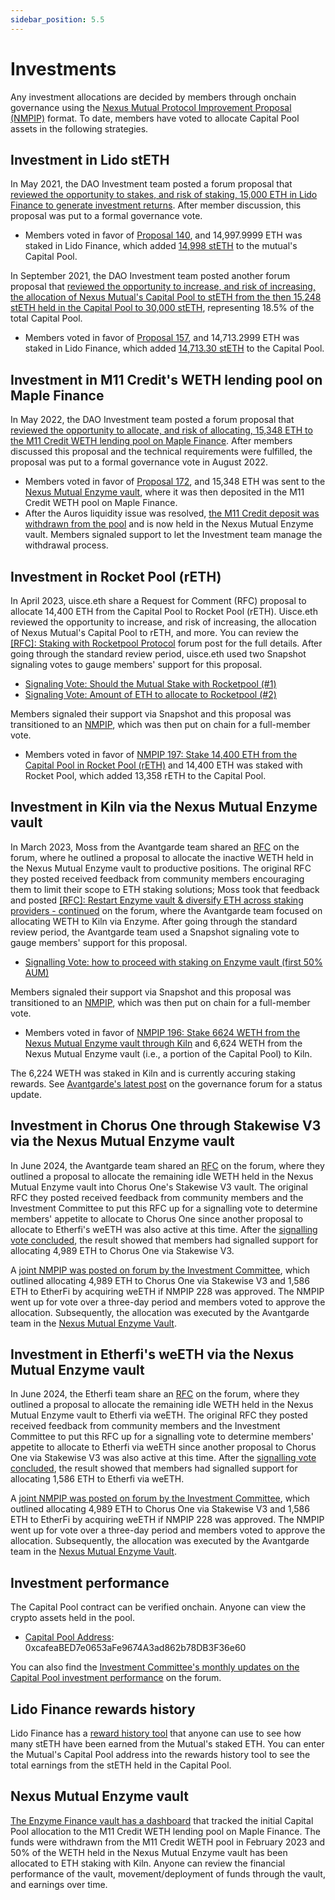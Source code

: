 ```yaml
---
sidebar_position: 5.5
---
```


# Investments

Any investment allocations are decided by members through onchain governance using the [Nexus Mutual Protocol Improvement Proposal (NMPIP)](/governance/protocol-improvement-proposals) format. To date, members have voted to allocate Capital Pool assets in the following strategies.

## Investment in Lido stETH

In May 2021, the DAO Investment team posted a forum proposal that [reviewed the opportunity to stakes, and risk of staking, 15,000 ETH in Lido Finance to generate investment returns](https://forum.nexusmutual.io/t/proposal-increase-the-allocation-of-the-capital-pool-to-steth/641). After member discussion, this proposal was put to a formal governance vote.
* Members voted in favor of [Proposal 140](https://app.nexusmutual.io/governance/view?proposalId=140), and 14,997.9999 ETH was staked in Lido Finance, which added [14,998 stETH](https://etherscan.io/tx/0x8a127001d3a7840206bef53870209f7f9c6b3df9fd2ba9e872b2ed18728e6d22) to the mutual's Capital Pool.

In September 2021, the DAO Investment team posted another forum proposal that [reviewed the opportunity to increase, and risk of increasing, the allocation of Nexus Mutual's Capital Pool to stETH from the then 15,248 stETH held in the Capital Pool to 30,000 stETH](https://forum.nexusmutual.io/t/proposal-increase-the-allocation-of-the-capital-pool-to-steth/641), representing 18.5% of the total Capital Pool.
* Members voted in favor of [Proposal 157](https://app.nexusmutual.io/governance/view?proposalId=157), and 14,713.2999 ETH was staked in Lido Finance, which added [14,713.30 stETH](https://etherscan.io/tx/0x5afe54104e9932c3d7390df71416eb41e4ffe915e2c33e9d560b69234e332539) to the Capital Pool.

## Investment in M11 Credit's WETH lending pool on Maple Finance

In May 2022, the DAO Investment team posted a forum proposal that [reviewed the opportunity to allocate, and risk of allocating, 15,348 ETH to the M11 Credit WETH lending pool on Maple Finance](https://forum.nexusmutual.io/t/proposal-allocate-capital-to-maple-finance/835/1). After members discussed this proposal and the technical requirements were fulfilled, the proposal was put to a formal governance vote in August 2022.
* Members voted in favor of [Proposal 172](https://app.nexusmutual.io/governance/view?proposalId=172), and 15,348 ETH was sent to the [Nexus Mutual Enzyme vault](https://app.enzyme.finance/vault/0x27f23c710dd3d878fe9393d93465fed1302f2ebd), where it was then deposited in the M11 Credit WETH pool on Maple Finance.
* After the Auros liquidity issue was resolved, [the M11 Credit deposit was withdrawn from the pool](https://forum.nexusmutual.io/t/m11-credit-weth-pool-updates-and-status-reports/969/5?u=bravenewdefi) and is now held in the Nexus Mutual Enzyme vault. Members signaled support to let the Investment team manage the withdrawal process.

## Investment in Rocket Pool (rETH)

In April 2023, uisce.eth share a Request for Comment (RFC) proposal to allocate 14,400 ETH from the Capital Pool to Rocket Pool (rETH). Uisce.eth reviewed the opportunity to increase, and risk of increasing, the allocation of Nexus Mutual's Capital Pool to rETH, and more. You can review the [[RFC]: Staking with Rocketpool Protocol](https://forum.nexusmutual.io/t/rfc-staking-with-rocketpool-protocol/1064) forum post for the full details. After going through the standard review period, uisce.eth used two Snapshot signaling votes to gauge members' support for this proposal.
* [Signaling Vote: Should the Mutual Stake with Rocketpool (#1)](https://snapshot.org/#/community.nexusmutual.eth/proposal/0xab65f84dfa13e6860f2c70d975edacf23e7554405839372ff3872127700d1f39)
* [Signaling Vote: Amount of ETH to allocate to Rocketpool (#2)](https://snapshot.org/#/community.nexusmutual.eth/proposal/0xdf858c753975f9526598f0c201669050fb787b793d99503f80a7e4f2e8ba88ed)

Members signaled their support via Snapshot and this proposal was transitioned to an [NMPIP](https://forum.nexusmutual.io/t/nmpip-197-allocate-14-400-eth-to-rocket-pool-protocol-reth/1173), which was then put on chain for a full-member vote.
* Members voted in favor of [NMPIP 197: Stake 14,400 ETH from the Capital Pool in Rocket Pool (rETH)](https://app.nexusmutual.io/governance/view?proposalId=197) and 14,400 ETH was staked with Rocket Pool, which added 13,358 rETH to the Capital Pool.


## Investment in Kiln via the Nexus Mutual Enzyme vault

In March 2023, Moss from the Avantgarde team shared an [RFC](https://forum.nexusmutual.io/t/rfc-restart-enzyme-vault-diversify-eth-across-staking-providers/1052) on the forum, where he outlined a proposal to allocate the inactive WETH held in the Nexus Mutual Enzyme vault to productive positions. The original RFC they posted received feedback from community members encouraging them to limit their scope to ETH staking solutions; Moss took that feedback and posted [[RFC]: Restart Enzyme vault & diversify ETH across staking providers - continued](https://forum.nexusmutual.io/t/rfc-restart-enzyme-vault-diversify-eth-across-staking-providers-continued/1122) on the forum, where the Avantgarde team focused on allocating WETH to Kiln via Enzyme. After going through the standard review period, the Avantgarde team used a Snapshot signaling vote to gauge members' support for this proposal.
* [Signalling Vote: how to proceed with staking on Enzyme vault (first 50% AUM)](https://snapshot.org/#/community.nexusmutual.eth/proposal/0x2062275bd251ee368d58f6c83e22b457242899d106352073d3c103a69911290d)

Members signaled their support via Snapshot and this proposal was transitioned to an [NMPIP](https://forum.nexusmutual.io/t/nmpip-196-restart-enzyme-vault-start-staking-through-kiln-6-624-weth/1174/1), which was then put on chain for a full-member vote.
* Members voted in favor of [NMPIP 196: Stake 6624 WETH from the Nexus Mutual Enzyme vault through Kiln](https://app.nexusmutual.io/governance/view?proposalId=196) and 6,624 WETH from the Nexus Mutual Enzyme vault (i.e., a portion of the Capital Pool) to Kiln.

The 6,224 WETH was staked in Kiln and is currently accuring staking rewards. See [Avantgarde's latest post](https://forum.nexusmutual.io/t/nmpip-196-restart-enzyme-vault-start-staking-through-kiln-6-624-weth/1174/5?u=bravenewdefi) on the governance forum for a status update.

## Investment in Chorus One through Stakewise V3 via the Nexus Mutual Enzyme vault

In June 2024, the Avantgarde team shared an [RFC](https://forum.nexusmutual.io/t/rfc-stake-idle-eth-on-enzyme-vault-to-chorus-one-through-stakewise-v3/1461) on the forum, where they outlined a proposal to allocate the remaining idle WETH held in the Nexus Mutual Enzyme vault into Chorus One's Stakewise V3 vault. The original RFC they posted received feedback from community members and the Investment Committee to put this RFC up for a signalling vote to determine members' appetite to allocate to Chorus One since another proposal to allocate to Etherfi's weETH was also active at this time. After the [signalling vote concluded](https://snapshot.org/#/community.nexusmutual.eth/proposal/0x376bda4fef544f42799604627791be993d4a050ad49d415c284cc3e2cd6e8b9c), the result showed that members had signalled support for allocating 4,989 ETH to Chorus One via Stakewise V3.

A [joint NMPIP was posted on forum by the Investment Committee](https://forum.nexusmutual.io/t/nmpip-228-allocate-6-575-eth-to-chorus-one-and-etherfi/1480/1), which outlined allocating 4,989 ETH to Chorus One via Stakewise V3 and 1,586 ETH to EtherFi by acquiring weETH if NMPIP 228 was approved. The NMPIP went up for vote over a three-day period and members voted to approve the allocation. Subsequently, the allocation was executed by the Avantgarde team in the [Nexus Mutual Enzyme Vault](https://app.enzyme.finance/vault/0x27f23c710dd3d878fe9393d93465fed1302f2ebd). 

## Investment in Etherfi's weETH via the Nexus Mutual Enzyme vault

In June 2024, the Etherfi team share an [RFC](https://forum.nexusmutual.io/t/rfc-stake-idle-eth-on-enzyme-vault-to-ether-fi/1464) on the forum, where they outlined a proposal to allocate the remaining idle WETH held in the Nexus Mutual Enzyme vault to Etherfi via weETH. The original RFC they posted received feedback from community members and the Investment Committee to put this RFC up for a signalling vote to determine members' appetite to allocate to Etherfi via weETH since another proposal to Chorus One via Stakewise V3 was also active at this time. After the [signalling vote concluded](https://snapshot.org/#/community.nexusmutual.eth/proposal/0x376bda4fef544f42799604627791be993d4a050ad49d415c284cc3e2cd6e8b9c), the result showed that members had signalled support for allocating 1,586 ETH to Etherfi via weETH.

A [joint NMPIP was posted on forum by the Investment Committee](https://forum.nexusmutual.io/t/nmpip-228-allocate-6-575-eth-to-chorus-one-and-etherfi/1480/1), which outlined allocating 4,989 ETH to Chorus One via Stakewise V3 and 1,586 ETH to EtherFi by acquiring weETH if NMPIP 228 was approved. The NMPIP went up for vote over a three-day period and members voted to approve the allocation. Subsequently, the allocation was executed by the Avantgarde team in the [Nexus Mutual Enzyme Vault](https://app.enzyme.finance/vault/0x27f23c710dd3d878fe9393d93465fed1302f2ebd). 

## Investment performance

The Capital Pool contract can be verified onchain. Anyone can view the crypto assets held in the pool.
* [Capital Pool Address](https://etherscan.io/address/0xcafeaBED7e0653aFe9674A3ad862b78DB3F36e60): 0xcafeaBED7e0653aFe9674A3ad862b78DB3F36e60

You can also find the [Investment Committee's monthly updates on the Capital Pool investment performance](https://forum.nexusmutual.io/c/investment/22) on the forum.

## Lido Finance rewards history

Lido Finance has a [reward history tool](https://stake.lido.fi/rewards) that anyone can use to see how many stETH have been earned from the Mutual's staked ETH. You can enter the Mutual's Capital Pool address into the rewards history tool to see the total earnings from the stETH held in the Capital Pool.

## Nexus Mutual Enzyme vault

[The Enzyme Finance vault has a dashboard](https://app.enzyme.finance/vault/0x27f23c710dd3d878fe9393d93465fed1302f2ebd) that tracked the initial Capital Pool allocation to the M11 Credit WETH lending pool on Maple Finance. The funds were withdrawn from the M11 Credit WETH pool in February 2023 and 50% of the WETH held in the Nexus Mutual Enzyme vault has been allocated to ETH staking with Kiln. Anyone can review the financial performance of the vault, movement/deployment of funds through the vault, and earnings over time.